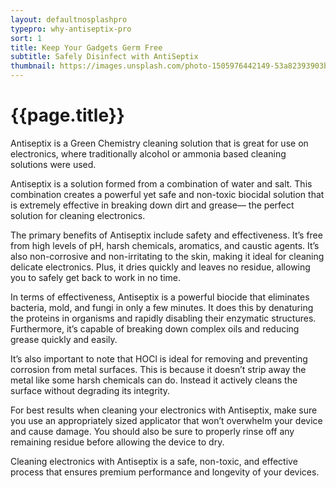 ```yaml
---
layout: defaultnosplashpro
typepro: why-antiseptix-pro
sort: 1
title: Keep Your Gadgets Germ Free
subtitle: Safely Disinfect with AntiSeptix 
thumbnail: https://images.unsplash.com/photo-1505976442149-53a82393903b?ixlib=rb-4.0.3&ixid=MnwxMjA3fDB8MHxwaG90by1wYWdlfHx8fGVufDB8fHx8&auto=format&fit=crop&w=1740&q=80
---
```

# {{page.title}}

Antiseptix is a Green Chemistry cleaning solution that is great for use on electronics, where traditionally alcohol or ammonia based cleaning solutions were used. 

Antiseptix is a solution formed from a combination of water and salt. This combination creates a powerful yet safe and non-toxic biocidal solution that is extremely effective in breaking down dirt and grease— the perfect solution for cleaning electronics.

The primary benefits of Antiseptix include safety and effectiveness. It’s free from high levels of pH, harsh chemicals, aromatics, and caustic agents. It’s also non-corrosive and non-irritating to the skin, making it ideal for cleaning delicate electronics. Plus, it dries quickly and leaves no residue, allowing you to safely get back to work in no time.

In terms of effectiveness, Antiseptix is a powerful biocide that eliminates bacteria, mold, and fungi in only a few minutes. It does this by denaturing the proteins in organisms and rapidly disabling their enzymatic structures. Furthermore, it’s capable of breaking down complex oils and reducing grease quickly and easily.

It’s also important to note that HOCl is ideal for removing and preventing corrosion from metal surfaces. This is because it doesn’t strip away the metal like some harsh chemicals can do. Instead it actively cleans the surface without degrading its integrity. 

For best results when cleaning your electronics with Antiseptix, make sure you use an appropriately sized applicator that won’t overwhelm your device and cause damage. You should also be sure to properly rinse off any remaining residue before allowing the device to dry.

Cleaning electronics with Antiseptix is a safe, non-toxic, and effective process that ensures premium performance and longevity of your devices.